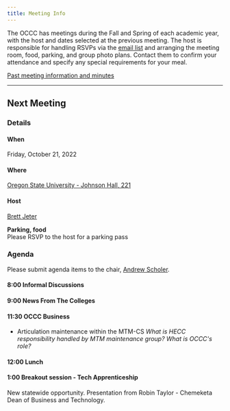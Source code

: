 ```yaml
---
title: Meeting Info
---
```


The OCCC has meetings during the Fall and Spring of each academic year, with the
host and dates selected at the previous meeting. The host is responsible for
handling RSVPs via the [email list](https://it.engineering.oregonstate.edu/mailman/listinfo/occc)
and arranging the meeting room, food, parking,
and group photo plans. Contact them to confirm your attendance and specify any
special requirements for your meal.

[Past meeting information and minutes](past.md)

--------------------

## Next Meeting

### Details

#### When

Friday, October 21, 2022

#### Where

[Oregon State University - Johnson Hall, 221](https://www.google.com/maps/place/Johnson+Hall/@44.5678799,-123.2796073,15z/data=!4m2!3m1!1s0x0:0x1b54f09efe25db41?sa=X&ved=2ahUKEwjxk7mlhOj6AhXULH0KHbmzDrUQ_BJ6BAhnEAU)

#### Host

[Brett Jeter](mailto:Brett.Jeter@oregonstate.edu)

**Parking, food**  
Please RSVP to the host for a parking pass

### Agenda

Please submit agenda items to the chair, [Andrew Scholer](mailto:andrew.scholer@chemeketa.edu).

#### 8:00 Informal Discussions

#### 9:00 News From The Colleges

#### 11:30 OCCC Business

* Articulation maintenance within the MTM-CS
  *What is HECC responsibility handled by MTM maintenance group? What is OCCC's role?*

#### 12:00 Lunch

#### 1:00 Breakout session - Tech Apprenticeship

New statewide opportunity. Presentation from Robin Taylor - Chemeketa Dean of Business and Technology.